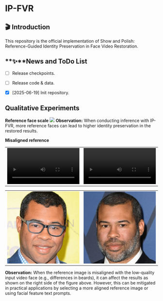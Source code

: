# IP-FVR

## 🎬 Introduction

This repository is the official implementation of Show and Polish: Reference-Guided Identity Preservation in Face Video Restoration.



## **✨**News and ToDo List

- [ ] Release checkpoints.
- [ ] Release code & data.
- [X] [2025-06-19] Init repository.


## Qualitative Experiments

**Reference face scale**
![](./assets/reference_size.png)
**Observation:** When conducting inference with IP-FVR, more reference faces can lead to higher identity preservation in the restored results.


**Misaligned reference**
<table style="width:100%">
  <tr>
    <td style="width:45%">
      <video src="https://github.com/user-attachments/assets/c189d193-956e-4566-af7f-20c9f48a8859" controls  autoplay style="width:100%">
      </video>
    </td>
    <td style="width:45%">
      <video src="https://github.com/user-attachments/assets/81a196ff-b4b7-4f39-a73c-fcbaaebabdce" controls autoplay style="width:100%">
      </video>
    </td>
  </tr>
</table>










<table style="width:100%">
  <tr>
    <td style="width:45%">
      <img src="assets/peele-1.png" alt="Reference Image 1" style="width:100%">
    </td>
    <td style="width:45%">
      <img src="assets/peele-2.png" alt="Reference Image 2" style="width:100%">
    </td>
  </tr>
</table>

**Observation:** When the reference image is misaligned with the low-quality input video face (e.g., differences in beards), it can affect the results as shown on the right side of the figure above. However, this can be mitigated in practical applications by selecting a more aligned reference image or using facial feature text prompts.
